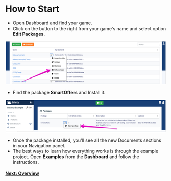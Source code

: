 # How to Start

*   Open Dashboard and find your game.
*   Click on the button to the right from your game's name and select option **Edit Packages**.

![Screenshot](../img/smart_offers/table_packages.jpg)

*   Find the package **SmartOffers** and Install it.

![Screenshot](../img/smart_offers/table_package_smart_offers.jpg)

*   Once the package installed, you'll see all the new Documents sections in your Navigation panel.
*   The best ways to learn how everything works is through the example project. Open **Examples** from the **Dashboard** and follow the instructions.

#### [Next: Overview](/smart_offers/overview)
